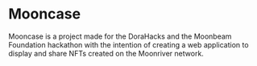 # Mooncase

Mooncase is a project made for the DoraHacks and the Moonbeam Foundation hackathon with the intention of creating a web application to display and share NFTs created on the Moonriver network.
